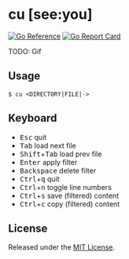 # cu [see:you]
[![Go Reference](https://pkg.go.dev/badge/github.com/cuhsat/cu.svg)](https://pkg.go.dev/github.com/cuhsat/cu)
[![Go Report Card](https://goreportcard.com/badge/github.com/cuhsat/cu?style=flat-square)](https://goreportcard.com/report/github.com/cuhsat/cu)

TODO: Gif

## Usage
```
$ cu <DIRECTORY|FILE|->
```

## Keyboard
* <kbd>Esc</kbd> quit
* <kbd>Tab</kbd> load next file
* <kbd>Shift</kbd>+<kbd>Tab</kbd> load prev file
* <kbd>Enter</kbd> apply filter
* <kbd>Backspace</kbd> delete filter
* <kbd>Ctrl</kbd>+<kbd>q</kbd> quit
* <kbd>Ctrl</kbd>+<kbd>n</kbd> toggle line numbers
* <kbd>Ctrl</kbd>+<kbd>s</kbd> save (filtered) content
* <kbd>Ctrl</kbd>+<kbd>c</kbd> copy (filtered) content

## License
Released under the [MIT License](LICENSE).
